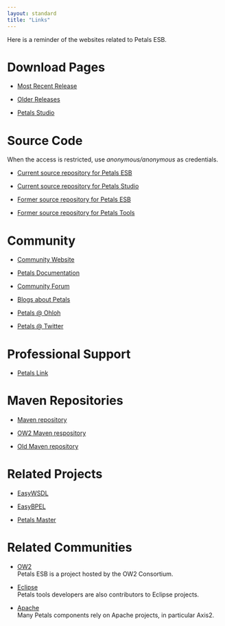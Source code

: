 ```yaml
---
layout: standard
title: "Links"
---
```

Here is a reminder of the websites related to Petals ESB.

# Download Pages

* [Most Recent Release](http://download.petalslink.com/petals-esb.html)

* [Older Releases](http://download.petalslink.com/petals-esb-all.html)

* [Petals Studio](http://download.petalslink.com/petals-studio.html)

# Source Code

When the access is restricted, use <i>anonymous/anonymous</i> as credentials.

* [Current source repository for Petals ESB](https://svn.petalslink.org/svnroot/trunk/product/dev/prod/ "Current source repository for Petals ESB")

* [Current source repository for Petals Studio](https://github.com/petalslink/petals-studio "Current source repository for Petals Studio")

* [Former source repository for Petals ESB](http://forge.ow2.org/projects/petals/ "Former source repository for Petals ESB")

* [Former source repository for Petals Tools](https://forge.ebmwebsourcing.com/ "Former source repository for Petals Tools")

# Community

* [Community Website](http://petals.ow2.org)

* [Petals Documentation](http://doc.petalslink.com)

* [Community Forum](http://forum.petalslink.com/ "Get support from the community about Petals")

* [Blogs about Petals](http://planet.petalslink.com)

* [Petals @ Ohloh](https://www.ohloh.net/p/petals/)

* [Petals @ Twitter](https://twitter.com/petalslink)

# Professional Support

* [Petals Link](http://petalslink.com "Get support and expertise about Petals ESB")

# Maven Repositories

* [Maven repository](http://maven.petalslink.com)

* [OW2 Maven respository](http://repository.ow2.org/nexus)

* [Old Maven repository](http://maven.ow2.org/maven2/)

# Related Projects

* [EasyWSDL](http://easywsdl.ow2.org/)

* [EasyBPEL](http://research.petalslink.org/display/easybpel/EasyBPEL+Overview)

* [Petals Master](http://petalsmaster.ow2.org/)

# Related Communities

* [OW2](http://ow2.org)<br />Petals ESB is a project hosted by the OW2 Consortium.

* [Eclipse](http://eclipse.org)<br />Petals tools developers are also contributors to Eclipse projects.

* [Apache](http://apache.org)<br />Many Petals components rely on Apache projects, in particular Axis2.
